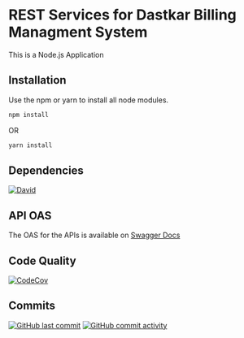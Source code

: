 # REST Services for Dastkar Billing Managment System

This is a Node.js Application

## Installation

Use the npm or yarn to install all node modules.

```bash
npm install
```
OR
```bash
yarn install
```

## Dependencies
[![David](https://david-dm.org/ayansasmal/sandboxNode.svg)](https://david-dm.org/ayansasmal/sandboxNode)

## API OAS

The OAS for the APIs is available on [Swagger Docs](http://localhost:8080/api-doc)

## Code Quality
[![CodeCov](https://codecov.io/gh/ayansasmal/sandboxNode/branch/master/graph/badge.svg)](https://codecov.io/gh/ayansasmal/sandboxNode)

## Commits
[![GitHub last commit](https://img.shields.io/github/last-commit/ayansasmal/sandboxNode/master?style=flat)]()
[![GitHub commit activity](https://img.shields.io/github/commit-activity/w/ayansasmal/sandboxNode?style=flat)]()
